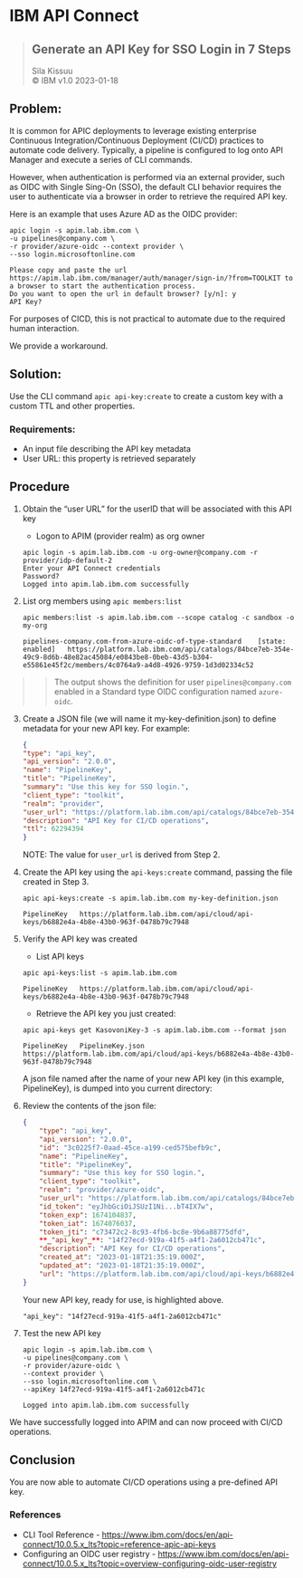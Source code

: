 # IBM API Connect  
> ## Generate an API Key for SSO Login in 7 Steps
>  Sila Kissuu  
>  &copy; IBM v1.0  2023-01-18  

## Problem: 
It is common for APIC deployments to leverage existing enterprise Continuous Integration/Continuous Deployment (CI/CD) practices to automate code delivery. Typically, a pipeline is configured to log onto API Manager and execute a series of CLI commands.

However, when authentication is performed via an external provider, such as OIDC with Single Sing-On (SSO), the default CLI behavior requires the user to authenticate via a browser in order to retrieve the required API key. 

Here is an example that uses Azure AD as the OIDC provider:

```
apic login -s apim.lab.ibm.com \
-u pipelines@company.com \ 
-r provider/azure-oidc --context provider \
--sso login.microsoftonline.com

Please copy and paste the url https://apim.lab.ibm.com/manager/auth/manager/sign-in/?from=TOOLKIT to a browser to start the authentication process.
Do you want to open the url in default browser? [y/n]: y
API Key?
```
For purposes of CICD, this is not practical to automate due to the required human interaction. 

We provide a workaround.

## Solution:
Use the CLI command ```apic api-key:create``` to create a custom key with a custom TTL and other properties.

### Requirements:
-	An input file describing the API key metadata
-	User URL: this property is retrieved separately

## Procedure
1. Obtain the “user URL” for the userID that will be associated with this API key
    * Logon to APIM (provider realm) as org owner
    ```
    apic login -s apim.lab.ibm.com -u org-owner@company.com -r provider/idp-default-2
    Enter your API Connect credentials
    Password?
    Logged into apim.lab.ibm.com successfully
    ```
 

2. List org members using ```apic members:list```
    ```
    apic members:list -s apim.lab.ibm.com --scope catalog -c sandbox -o my-org

    pipelines-company.com-from-azure-oidc-of-type-standard    [state: enabled]   https://platform.lab.ibm.com/api/catalogs/84bce7eb-354e-49c9-8d6b-48e82ac45084/e0843be8-0beb-43d5-b304-e55861e45f2c/members/4c0764a9-a4d8-4926-9759-1d3d02334c52
    ```
 
>> The output shows the definition for user ```pipelines@company.com``` enabled in  a Standard type OIDC configuration named ```azure-oidc```.

3.	Create a JSON file (we will name it my-key-definition.json) to define metadata for your new API key. For example:
    ```json
    {
    "type": "api_key",
    "api_version": "2.0.0",
    "name": "PipelineKey",
    "title": "PipelineKey",
    "summary": "Use this key for SSO login.",
    "client_type": "toolkit",
    "realm": "provider",
    "user_url": "https://platform.lab.ibm.com/api/catalogs/84bce7eb-354e-49c9-8d6b-48e82ac45084/e0843be8-0beb-43d5-b304-e55861e45f2c/members/4c0764a9-a4d8-4926-9759-1d3d02334c52",
    "description": "API Key for CI/CD operations",
    "ttl": 62294394
    }
    ```

    NOTE: The value for ```user_url``` is derived from Step 2. 

4.	Create the API key using the ```api-keys:create``` command, passing the file created in Step 3.
    ```
    apic api-keys:create -s apim.lab.ibm.com my-key-definition.json

    PipelineKey   https://platform.lab.ibm.com/api/cloud/api-keys/b6882e4a-4b8e-43b0-963f-0478b79c7948
    ```

5.	Verify the API key was created  
    * List API keys
    ```
    apic api-keys:list -s apim.lab.ibm.com

    PipelineKey   https://platform.lab.ibm.com/api/cloud/api-keys/b6882e4a-4b8e-43b0-963f-0478b79c7948
    ```
 

    * Retrieve the API key you just created:
    ```
    apic api-keys get KasovoniKey-3 -s apim.lab.ibm.com --format json

    PipelineKey   PipelineKey.json   https://platform.lab.ibm.com/api/cloud/api-keys/b6882e4a-4b8e-43b0-963f-0478b79c7948
    ```
    A json file named after the name of your new API key (in this example, PipelineKey), is dumped into you current directory:


6. Review the contents of the json file:
    ```json
    {
        "type": "api_key",
        "api_version": "2.0.0",
        "id": "3c0225f7-0aad-45ce-a199-ced575befb9c",
        "name": "PipelineKey",
        "title": "PipelineKey",
        "summary": "Use this key for SSO login.",
        "client_type": "toolkit",
        "realm": "provider/azure-oidc",
        "user_url": "https://platform.lab.ibm.com/api/catalogs/84bce7eb-354e-49c9-8d6b-48e82ac45084/e0843be8-0beb-43d5-b304-e55861e45f2c/members/4c0764a9-a4d8-4926-9759-1d3d02334c52",
        "id_token": "eyJhbGciOiJSUzI1Ni...bT4IX7w",
        "token_exp": 1674104837,
        "token_iat": 1674076037,
        "token_jti": "c73472c2-8c93-4fb6-bc8e-9b6a88775dfd",
        **_"api_key"_**: "14f27ecd-919a-41f5-a4f1-2a6012cb471c",
        "description": "API Key for CI/CD operations",
        "created_at": "2023-01-18T21:35:19.000Z",
        "updated_at": "2023-01-18T21:35:19.000Z",
        "url": "https://platform.lab.ibm.com/api/cloud/api-keys/b6882e4a-4b8e-43b0-963f-0478b79c7948"
    }
    ```
 
    Your new API key, ready for use, is highlighted above.
    ```
    "api_key": "14f27ecd-919a-41f5-a4f1-2a6012cb471c"
    ``` 

7.	Test the new API key
    ```
    apic login -s apim.lab.ibm.com \
    -u pipelines@company.com \
    -r provider/azure-oidc \
    --context provider \
    --sso login.microsoftonline.com \
    --apiKey 14f27ecd-919a-41f5-a4f1-2a6012cb471c

    Logged into apim.lab.ibm.com successfully
    ```

We have successfully logged into APIM and can now proceed with CI/CD operations.

## Conclusion
You are now able to automate CI/CD operations using a pre-defined API key.

### References
- CLI Tool Reference - https://www.ibm.com/docs/en/api-connect/10.0.5.x_lts?topic=reference-apic-api-keys
- Configuring an OIDC user registry - https://www.ibm.com/docs/en/api-connect/10.0.5.x_lts?topic=overview-configuring-oidc-user-registry



